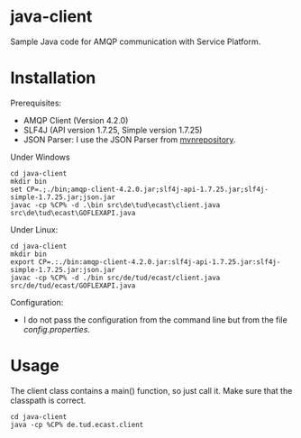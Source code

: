 # java-client
Sample Java code for AMQP communication with Service Platform.

# Installation

Prerequisites:
* AMQP Client (Version 4.2.0)
* SLF4J (API version 1.7.25, Simple version 1.7.25)
* JSON Parser: I use the JSON Parser from [mvnrepository](http://mvnrepository.com/artifact/org.json/json/20170516 "http://mvnrepository.com/artifact/org.json/json/20170516").

Under Windows
```
cd java-client
mkdir bin
set CP=.;./bin;amqp-client-4.2.0.jar;slf4j-api-1.7.25.jar;slf4j-simple-1.7.25.jar;json.jar
javac -cp %CP% -d .\bin src\de\tud\ecast\client.java src\de\tud\ecast\GOFLEXAPI.java
```

Under Linux:
```
cd java-client
mkdir bin
export CP=.:./bin:amqp-client-4.2.0.jar:slf4j-api-1.7.25.jar:slf4j-simple-1.7.25.jar:json.jar
javac -cp %CP% -d ./bin src/de/tud/ecast/client.java src/de/tud/ecast/GOFLEXAPI.java
```

Configuration:
* I do not pass the configuration from the command line but from the file *config.properties*.

# Usage

The client class contains a main() function, so just call it. Make sure that the classpath is correct.

```
cd java-client
java -cp %CP% de.tud.ecast.client
```